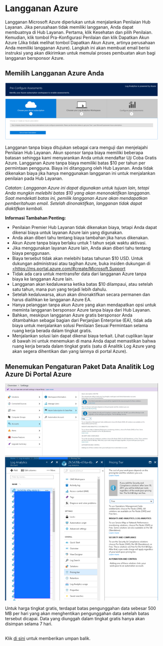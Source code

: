 <h1>Langganan Azure </h1>
    <p>Langganan Microsoft Azure diperlukan untuk menjalankan Penilaian Hub Layanan. Jika perusahaan tidak memiliki langganan, Anda dapat membuatnya di Hub Layanan. Pertama, klik Kesehatan dan pilih Penilaian.
Kemudian, klik tombol Pra-Konfigurasi Penilaian dan klik Dapatkan Akun Azure (Jika tidak melihat tombol Dapatkan Akun Azure, artinya perusahaan Anda memiliki langganan Azure). Langkah ini akan membuat email berisi instruksi yang akan dikirimkan untuk memulai proses pembuatan akun bagi langganan bersponsor Azure. </p>
    <h2>Memilih Langganan Azure Anda</h2>
    <p> <span><img src="getting_started_with_on_demand_assessments/GettingStarted1.4.png"></span> </p>
    <p>Langganan tanpa biaya ditujukan sebagai cara menguji dan menjelajahi Penilaian Hub Layanan. Akun sponsor tanpa biaya memiliki beberapa batasan sehingga kami menyarankan Anda untuk mendaftar Uji Coba Gratis Azure. Langganan Azure tanpa biaya memiliki batas $10 per tahun per permintaan pengguna. Biaya ini ditanggung oleh Hub Layanan. Anda tidak dikenakan biaya jika hanya menggunakan langganan ini untuk menjalankan penilaian pada Hub Layanan. </p>

   <i>Catatan: Langganan Azure ini dapat digunakan untuk tujuan lain, tetapi Anda mungkin melebihi batas $10 yang akan menonaktifkan langganan. Saat mendekati batas ini, pemilik langganan Azure akan mendapatkan pemberitahuan email. Setelah dinonaktifkan, langganan tidak dapat diaktifkan kembali. </i>
    <p><b>Informasi Tambahan Penting:</b></p>
    <ul>
      <li>Penilaian Premier Hub Layanan tidak dikenakan biaya, tetapi Anda dapat dikenai biaya untuk layanan Azure lain yang digunakan.</li>
      <li>Anda akan diberi tahu tentang biaya tambahan jika harus dikenakan. </li>
      <li>Akun Azure tanpa biaya berlaku untuk 1 tahun sejak waktu aktivasi. </li>
      <li>Jika menggunakan layanan Azure lain, Anda akan diberi tahu tentang biaya penggunaan. </li>
      <li>Biaya tersebut tidak akan melebihi batas tahunan $10 USD. Untuk dukungan administrasi atau tagihan Azure, buka insiden dukungan di <a href="https://ms.portal.azure.com/#create/Microsoft.Support" target="_blank"><https://ms.portal.azure.com/#create/Microsoft.Support</a> </li>
      <li>Tidak ada cara untuk mentransfer data dari langganan Azure tanpa biaya ke langganan Azure lain.</li>
      <li>Langganan akan kedaluwarsa ketika batas $10 dilampaui, atau setelah satu tahun, mana pun yang terjadi lebih dahulu. </li>
      <li>Setelah kedaluwarsa, akun akan dinonaktifkan secara permanen dan harus dialihkan ke langganan Azure EA. </li>
      <li>Hanya pelanggan tanpa akun Azure yang akan mendapatkan opsi untuk meminta langganan bersponsor Azure tanpa biaya dari Hub Layanan.
      </li>
      <li>Bahkan, meskipun langganan Azure gratis bersponsor Anda ditambahkan sebagai bagian dari Perjanjian Enterprise (EA), tidak ada biaya untuk menjalankan solusi Penilaian Sesuai Permintaan selama ruang kerja berada dalam tingkat gratis.</li>
      <li>Menjalankan solusi lain dapat dikenai biaya terkait. Lihat cuplikan layar di bawah ini untuk menemukan di mana Anda dapat memastikan bahwa ruang kerja berada dalam tingkat gratis (satu di Analitik Log Azure yang akan segera dihentikan dan yang lainnya di portal Azure). </li>
    </ul>
    <h2>Menemukan Pengaturan Paket Data Analitik Log Azure Di Portal Azure</h2>
    <div></div>
    <span><img src="azure_sponsored_subscription/azure_subscription2.png"></span> <span></span>
    <span><img src="azure_sponsored_subscription/azure_subscription3.png"></span>
     <br>
    <p><span>Untuk harga tingkat gratis, terdapat batas pengunggahan data sebesar 500 MB per hari yang akan menghentikan pengunggahan data setelah batas tersebut dicapai. Data yang diunggah dalam tingkat gratis hanya akan disimpan selama 7 hari. <br>
      </span></p>
      <br>
    <span>Klik <a href="mailto:SHub_Feedback_RC@Microsoft.com?subject=Resource%20Center%20Feedback%3A%20%3CInsert%20feedback%20topic%3E%3E&amp;body=%3C%3Cplease%20submit%20your%20feedback%20with%20enough%20detail%20on%20the%20problem%2C%20reproduction%20steps%20and%20what%20you%20desire%20to%20happen%3E%3E" target="_blank">di sini</a> untuk memberikan umpan balik. </span>
    <div></div>

